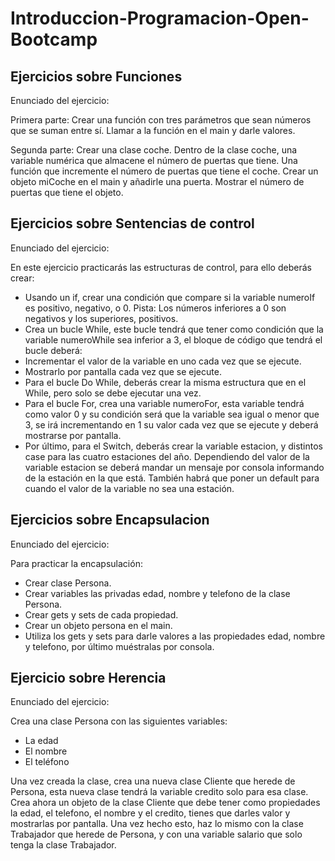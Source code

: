 # Introduccion-Programacion-Open-Bootcamp

## Ejercicios sobre Funciones

Enunciado del ejercicio:

Primera parte:
Crear una función con tres parámetros que sean números que se suman entre sí.
Llamar a la función en el main y darle valores.

Segunda parte:
Crear una clase coche.
Dentro de la clase coche, una variable numérica que almacene el número de puertas que tiene.
Una función que incremente el número de puertas que tiene el coche.
Crear un objeto miCoche en el main y añadirle una puerta.
Mostrar el número de puertas que tiene el objeto.

## Ejercicios sobre Sentencias de control

Enunciado del ejercicio:

En este ejercicio practicarás las estructuras de control, para ello deberás crear:

* Usando un if, crear una condición que compare si la variable numeroIf es positivo, negativo, o 0.
Pista: Los números inferiores a 0 son negativos y los superiores, positivos.
* Crea un bucle While, este bucle tendrá que tener como condición que la variable numeroWhile sea inferior a 3, el bloque de código que tendrá el bucle deberá:
* Incrementar el valor de la variable en uno cada vez que se ejecute.
* Mostrarlo por pantalla cada vez que se ejecute.
* Para el bucle Do While, deberás crear la misma estructura que en el While, pero solo se debe ejecutar una vez.
* Para el bucle For, crea una variable numeroFor, esta variable tendrá como valor 0 y su condición será que la variable sea igual o menor que 3, se irá incrementando en 1 su valor cada vez que se ejecute y deberá mostrarse por pantalla.
* Por último, para el Switch, deberás crear la variable estacion, y distintos case para las cuatro estaciones del año. Dependiendo del valor de la variable estacion se deberá mandar un mensaje por consola informando de la estación en la que está. También habrá que poner un default para cuando el valor de la variable no sea una estación.

## Ejercicios sobre Encapsulacion

Enunciado del ejercicio:

Para practicar la encapsulación:

* Crear clase Persona.
* Crear variables las privadas edad, nombre y telefono de la clase Persona.
* Crear gets y sets de cada propiedad.
* Crear un objeto persona en el main.
* Utiliza los gets y sets para darle valores a las propiedades edad, nombre y telefono, por último muéstralas por consola.

## Ejercicio sobre Herencia

Enunciado del ejercicio:

Crea una clase Persona con las siguientes variables:

* La edad
* El nombre
* El teléfono

Una vez creada la clase, crea una nueva clase Cliente que herede de Persona, esta nueva clase tendrá la variable credito solo para esa clase.
Crea ahora un objeto de la clase Cliente que debe tener como propiedades la edad, el telefono, el nombre y el credito, tienes que darles valor y mostrarlas por pantalla.
Una vez hecho esto, haz lo mismo con la clase Trabajador que herede de Persona, y con una variable salario que solo tenga la clase Trabajador.
